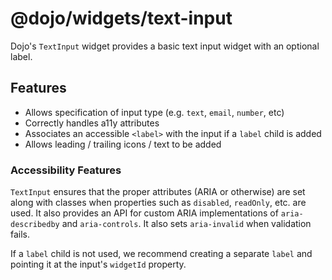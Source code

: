 # @dojo/widgets/text-input

Dojo's `TextInput` widget provides a basic text input widget with an optional label.

## Features

- Allows specification of input type (e.g. `text`, `email`, `number`, etc)
- Correctly handles a11y attributes
- Associates an accessible `<label>` with the input if a `label` child is added
- Allows leading / trailing icons / text to be added

### Accessibility Features

`TextInput` ensures that the proper attributes (ARIA or otherwise) are set along with classes when properties such as `disabled`, `readOnly`, etc. are used. It also provides an API for custom ARIA implementations of `aria-describedby` and `aria-controls`. It also sets `aria-invalid` when validation fails.

If a `label` child is not used, we recommend creating a separate `label` and pointing it at the input's `widgetId` property.

